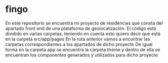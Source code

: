 # fingo
En este repositorio se encuentra mi proyecto de residencias que consta del apartado front end de una plataforma de geolocalización.
El código está dividido en varias carpetas, teniendo en cuenta esto quiero decir que está en la carpeta src/app/pages 
En la ruta anterior vamos a encontrar las carpetas correspondientes a los apartados de dicho proyecto
De igual forma en la carpeta app se encuentra la carpeta theme y dentro de ella se encuentran los componentes generados y utilizados para dicho proyecto
